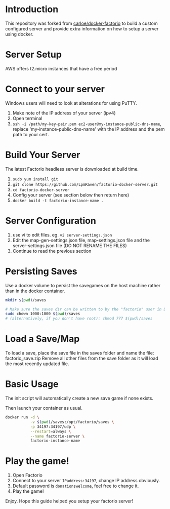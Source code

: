 # Introduction
This repository was forked from [carloe/docker-factorio](https://hub.docker.com/r/carloe/docker-factorio/) to build a custom configured server and provide extra information on how to setup a server using docker.

# Server Setup

AWS offers t2.micro instances that have a free period

# Connect to your server

Windows users will need to look at alterations for using PuTTY.

1. Make note of the IP address of your server (ipv4)  
2. Open terminal
3. `ssh -i /path/my-key-pair.pem ec2-user@my-instance-public-dns-name`, replace 'my-instance-public-dns-name' with the IP address and the pem path to your cert.

# Build Your Server

The latest Factorio headless server is downloaded at build time.

1. `sudo yum install git`
2. `git clone https://github.com/LpmRaven/factorio-docker-server.git`
2. `cd factorio-docker-server`
3. Config your server (see section below then return here)
4. `docker build -t factorio-instance-name .`

# Server Configuration

1. use vi to edit files. eg. `vi server-settings.json`
2. Edit the map-gen-settings.json file, map-settings.json file and the server-settings.json file (DO NOT RENAME THE FILES)
3. Continue to read the previous section

# Persisting Saves

Use a docker volume to persist the savegames on the host machine rather than in the docker container.

```bash
mkdir $(pwd)/saves

# Make sure the saves dir can be written to by the "factorio" user in Docker, with uid 1000
sudo chown 1000:1000 $(pwd)/saves
# (alternatively, if you don't have root): chmod 777 $(pwd)/saves

```

# Load a Save/Map

To load a save, place the save file in the saves folder and name the file: factorio_save.zip
Remove all other files from the save folder as it will load the most recently updated file.

# Basic Usage

The init script will automatically create a new save game if none exists.

Then launch your container as usual.

```bash
docker run -d \
           -v $(pwd)/saves:/opt/factorio/saves \
           -p 34197:34197/udp \
           --restart=always \
           --name factorio-server \
           factorio-instance-name
```

# Play the game!

1. Open Factorio
2. Connect to your server `IPaddress:34197`, change IP address obviously.
3. Default password is `donationswelcome`, feel free to change it.
4. Play the game!

Enjoy. Hope this guide helped you setup your factorio server!
